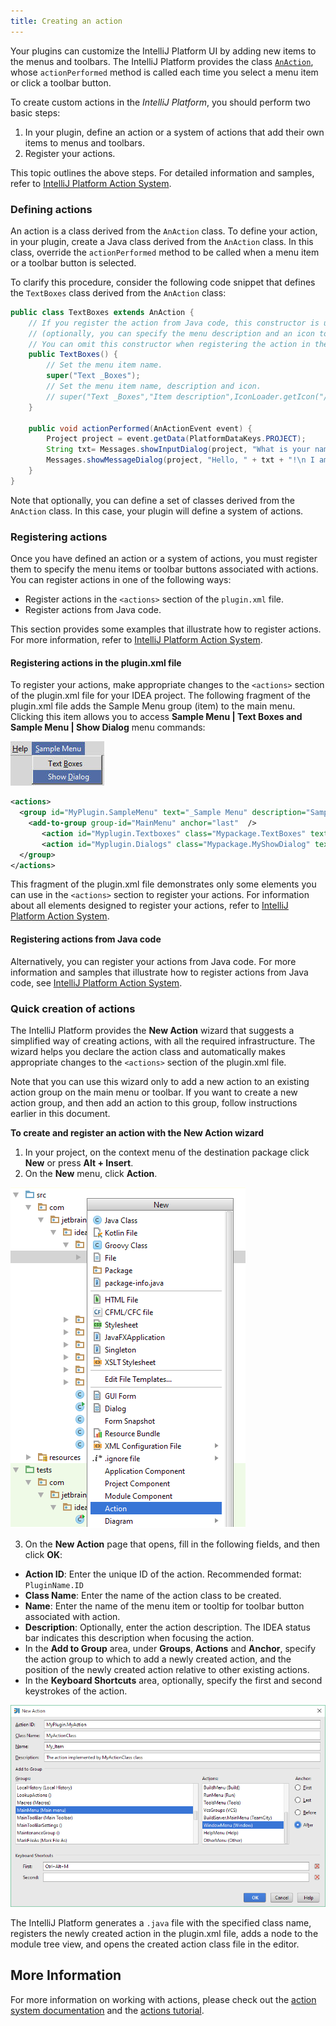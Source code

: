 ```yaml
---
title: Creating an action
---
```


Your plugins can customize the IntelliJ Platform UI by adding new items to the menus and toolbars. The IntelliJ Platform provides the class [`AnAction`](upsource:///platform/editor-ui-api/src/com/intellij/openapi/actionSystem/AnAction.java), whose `actionPerformed` method is called each time you select a menu item or click a toolbar button.

To create custom actions in the *IntelliJ Platform*, you should perform two basic steps:

1. In your plugin, define an action or a system of actions that add their own items to menus and toolbars.
2. Register your actions.

This topic outlines the above steps. For detailed information and samples, refer to [IntelliJ Platform Action System](/basics/action_system.md).

### Defining actions

An action is a class derived from the `AnAction` class. To define your action, in your plugin, create a Java class derived from the `AnAction` class. In this class, override the `actionPerformed` method to be called when a menu item or a toolbar button is selected.
 
 To clarify this procedure, consider the following code snippet that defines the `TextBoxes` class derived from the `AnAction` class:
 
```java
public class TextBoxes extends AnAction {
    // If you register the action from Java code, this constructor is used to set the menu item name
    // (optionally, you can specify the menu description and an icon to display next to the menu item).
    // You can omit this constructor when registering the action in the plugin.xml file.
    public TextBoxes() {
        // Set the menu item name.
        super("Text _Boxes");
        // Set the menu item name, description and icon.
        // super("Text _Boxes","Item description",IconLoader.getIcon("/Mypackage/icon.png"));
    }
 
    public void actionPerformed(AnActionEvent event) {
        Project project = event.getData(PlatformDataKeys.PROJECT);
        String txt= Messages.showInputDialog(project, "What is your name?", "Input your name", Messages.getQuestionIcon());
        Messages.showMessageDialog(project, "Hello, " + txt + "!\n I am glad to see you.", "Information", Messages.getInformationIcon());
    }
}
```

Note that optionally, you can define a set of classes derived from the `AnAction` class. In this case, your plugin will define a system of actions.

### Registering actions

Once you have defined an action or a system of actions, you must register them to specify the menu items or toolbar buttons associated with actions. You can register actions in one of the following ways:

* Register actions in the `<actions>` section of the `plugin.xml` file.
* Register actions from Java code.

This section provides some examples that illustrate how to register actions. For more information, refer to [IntelliJ Platform Action System](/basics/action_system.md).

#### Registering actions in the plugin.xml file

To register your actions, make appropriate changes to the `<actions>` section of the plugin.xml file for your IDEA project. The following fragment of the plugin.xml file adds the Sample Menu group (item) to the main menu. Clicking this item allows you to access **Sample Menu \| Text Boxes and Sample Menu \| Show Dialog** menu commands:

![Sample Menu](img/sample_menu.jpg)

```xml
<actions>
  <group id="MyPlugin.SampleMenu" text="_Sample Menu" description="Sample menu">
    <add-to-group group-id="MainMenu" anchor="last"  />
       <action id="Myplugin.Textboxes" class="Mypackage.TextBoxes" text="Text _Boxes" description="A test menu item" />
       <action id="Myplugin.Dialogs" class="Mypackage.MyShowDialog" text="Show _Dialog" description="A test menu item" />
  </group>
</actions>
```

This fragment of the plugin.xml file demonstrates only some elements you can use in the `<actions>` section to register your actions. For information about all elements designed to register your actions, refer to [IntelliJ Platform Action System](/basics/action_system.md).

#### Registering actions from Java code

Alternatively, you can register your actions from Java code. For more information and samples that illustrate how to register actions from Java code, see [IntelliJ Platform Action System](/basics/action_system.md).

### Quick creation of actions

The IntelliJ Platform provides the **New Action** wizard that suggests a simplified way of creating actions, with all the required infrastructure. The wizard helps you declare the action class and automatically makes appropriate changes to the `<actions>` section of the plugin.xml file.

Note that you can use this wizard only to add a new action to an existing action group on the main menu or toolbar. If you want to create a new action group, and then add an action to this group, follow instructions earlier in this document.

**To create and register an action with the New Action wizard**

1. In your project, on the context menu of the destination package click **New** or press **Alt + Insert**.
2. On the **New** menu, click **Action**.

![New Action Template](img/new_action_template.png)

3. On the **New Action** page that opens, fill in the following fields, and then click **OK**:

*  **Action ID**: Enter the unique ID of the action. Recommended format: `PluginName.ID`
*  **Class Name**: Enter the name of the action class to be created.
*  **Name**: Enter the name of the menu item or tooltip for toolbar button associated with action.
*  **Description**: Optionally, enter the action description. The IDEA status bar indicates this description when focusing the action.
*  In the **Add to Group** area, under **Groups**, **Actions** and **Anchor**, specify the action group to which to add a newly created action, and the position of the newly created action relative to other existing actions.
*  In the **Keyboard Shortcuts** area, optionally, specify the first and second keystrokes of the action.

![New Action Page](img/new_action_page.png)

The IntelliJ Platform generates a `.java` file with the specified class name, registers the newly created action in the plugin.xml file, adds a node to the module tree view, and opens the created action class file in the editor.

## More Information

For more information on working with actions, please check out the [action system documentation](/basics/action_system.md)
and the [actions tutorial](/tutorials/action_system.md).
